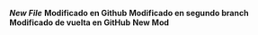 ***New File***
**Modificado en Github**
**Modificado en segundo branch**
**Modificado de vuelta en GitHub**
**New Mod**